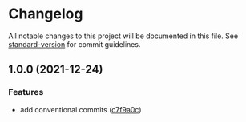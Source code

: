 # Changelog

All notable changes to this project will be documented in this file. See [standard-version](https://github.com/conventional-changelog/standard-version) for commit guidelines.

## 1.0.0 (2021-12-24)


### Features

* add conventional commits ([c7f9a0c](https://github.com/Silind-Software/direflow/commit/c7f9a0c7ff93c603c78e2c08a6ccb5b5d554ddce))
